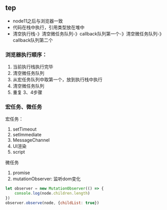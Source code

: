 

## tep
- node11之后与浏览器一致
- 代码在栈中执行，引用类型放在堆中
- 清空执行栈-》清空微任务队列-》callback队列第一个-》清空微任务队列-》callback队列第二个
### 浏览器执行顺序：
1. 当前执行栈执行完毕
2. 清空微任务队列
3. 从宏任务队列中取第一个，放到执行栈中执行
4. 清空微任务队列
5. 重复 3、4步骤

### 宏任务、微任务
宏任务：
1. setTimeout
2. setImmediate
3. MessageChannel
4. UI渲染
5. script


微任务
1. promise
2. mutationObserver: 监听dom变化
```js
let observer = new MutationObserver(() => {
    console.log(node.children.length)
})
observer.observe(node, {childList: true})
```
